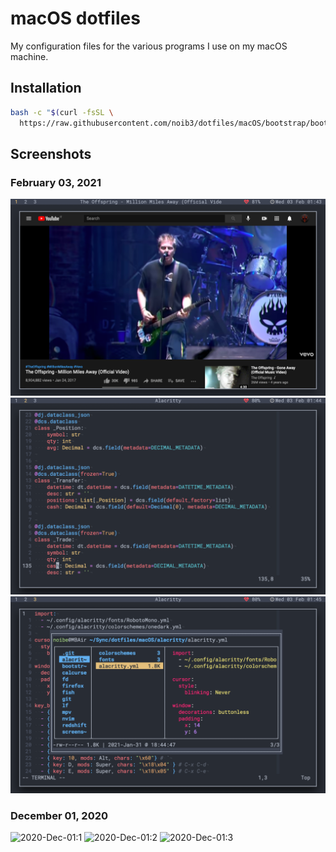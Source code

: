 # macOS dotfiles

My configuration files for the various programs I use on my macOS machine.

## Installation

```bash
bash -c "$(curl -fsSL \
  https://raw.githubusercontent.com/noib3/dotfiles/macOS/bootstrap/bootstrap.sh)"
```

## Screenshots

### February 03, 2021

![2021-Feb-03:1](./screenshots/2021-02-03@01:43:05.png)
![2021-Feb-03:1](./screenshots/2021-02-03@01:44:05.png)
![2021-Feb-03:1](./screenshots/2021-02-03@01:45:06.png)

### December 01, 2020

![2020-Dec-01:1](./screenshots/2020-12-01@21:44:47.png)
![2020-Dec-01:2](./screenshots/2020-12-01@21:45:58.png)
![2020-Dec-01:3](./screenshots/2020-12-01@21:55:00.png)
